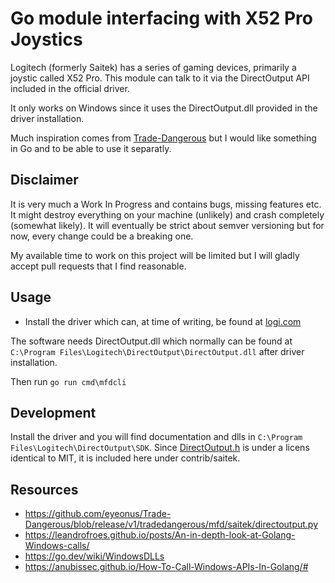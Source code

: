 # Go module interfacing with X52 Pro Joystics

Logitech (formerly Saitek) has a series of gaming devices, primarily
a joystic called X52 Pro. This module can talk to it via the DirectOutput API included
in the official driver.

It only works on Windows since it uses the DirectOutput.dll provided
in the driver installation.

Much inspiration comes from [Trade-Dangerous](https://github.com/eyeonus/Trade-Dangerous/blob/release/v1/tradedangerous/mfd/saitek/)
but I would like something in Go and to be able to use it separatly.


## Disclaimer

It is very much a Work In Progress and contains bugs, missing features etc.
It might destroy everything on your machine (unlikely) and 
crash completely (somewhat likely). 
It will eventually be strict about semver versioning but for now, every 
change could be a breaking one.

My available time to work on this project will be limited but I will gladly accept
pull requests that I find reasonable.


## Usage
- Install the driver which can, at time of writing, be found at 
[logi.com](https://support.logi.com/hc/en-gb/articles/360024838173--Downloads-X52-Professional-Space-Flight-H-O-T-A-S)

The software needs DirectOutput.dll which normally can be found at
`C:\Program Files\Logitech\DirectOutput\DirectOutput.dll` after
driver installation.

Then run
`go run cmd\mfdcli`


## Development

Install the driver and you will find documentation and dlls in 
`C:\Program Files\Logitech\DirectOutput\SDK`.
Since [DirectOutput.h](contrib/saitek/DirectOutput.h) is under a licens
identical to MIT, it is included here under contrib/saitek.


## Resources
- https://github.com/eyeonus/Trade-Dangerous/blob/release/v1/tradedangerous/mfd/saitek/directoutput.py
- https://leandrofroes.github.io/posts/An-in-depth-look-at-Golang-Windows-calls/
- https://go.dev/wiki/WindowsDLLs
- https://anubissec.github.io/How-To-Call-Windows-APIs-In-Golang/#
